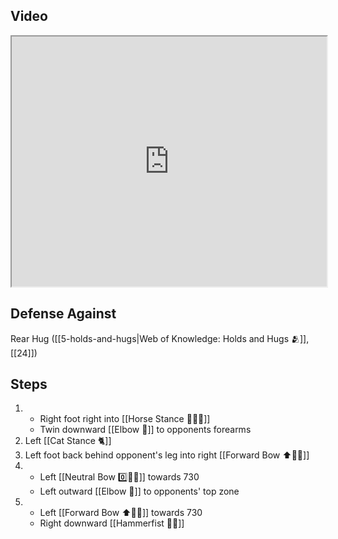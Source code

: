 ## Video

<iframe src="https://www.youtube.com/embed/kRBlmnNAyl8" width="100%" height="400"></iframe>

## Defense Against

Rear Hug ([[5-holds-and-hugs|Web of Knowledge: Holds and Hugs 🫂]], [[24]])

## Steps

1. - Right foot right into [[Horse Stance 🏇🧍‍♂️]]
    - Twin downward [[Elbow 💪]] to opponents forearms
3. Left [[Cat Stance 🐈]]
4. Left foot back behind opponent's leg into right [[Forward Bow ⬆️🧍‍♂️]] 
5. - Left [[Neutral Bow 0️⃣🧍‍♂️]] towards 730
    - Left outward [[Elbow 💪]] to opponents' top zone
6. - Left [[Forward Bow ⬆️🧍‍♂️]] towards 730
    - Right downward [[Hammerfist 🔨✊]]